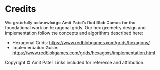# Credits

We gratefully acknowledge Amit Patel’s Red Blob Games for the foundational work on hexagonal grids. Our hex geometry design and implementation follow the concepts and algorithms described here:

- Hexagonal Grids: https://www.redblobgames.com/grids/hexagons/
- Implementation Guide: https://www.redblobgames.com/grids/hexagons/implementation.html

Copyright © Amit Patel. Links included for reference and attribution.
